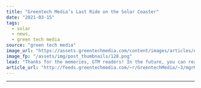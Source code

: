 ```yaml
---
title: "Greentech Media’s Last Ride on the Solar Coaster"
date: "2021-03-15"
tags: 
  - solar
  - news,
  - green tech media
source: "green tech media"
image_url: "https://assets.greentechmedia.com/content/images/articles/A_Total_solar_project_in_Japan_Credit_PIERRE-OLIVIER_Capa_Pictures_Total_XL.jpg"
image_fp: "/assets/img/post_thumbnails/128.png"
lead: "Thanks for the memories, GTM readers! In the future, you can reach me on Twitter @emmafmerchant. *** Greentech Media launched in 2007 before the solar industry as it looks today even existed. Solar — though it had already been around for decades — wa ..."
article_url: "http://feeds.greentechmedia.com/~r/GreentechMedia/~3/mgrKFNJHRy0/greentech-medias-last-ride-on-the-solar-coaster"
---
```


---
